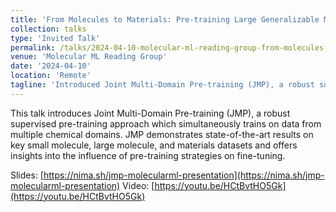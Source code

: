 ```yaml
---
title: 'From Molecules to Materials: Pre-training Large Generalizable Models for Atomic Property Prediction'
collection: talks
type: 'Invited Talk'
permalink: /talks/2024-04-10-molecular-ml-reading-group-from-molecules-to-materials-pre-training-large-generalizable-models-for-atomic-property-prediction
venue: 'Molecular ML Reading Group'
date: '2024-04-10'
location: 'Remote'
tagline: 'Introduced Joint Multi-Domain Pre-training (JMP), a robust supervised pre-training approach which demonstrates state-of-the-art results on key small molecule, large molecule, and materials datasets.'
---
```


This talk introduces Joint Multi-Domain Pre-training (JMP), a robust supervised pre-training approach which simultaneously trains on data from multiple chemical domains. JMP demonstrates state-of-the-art results on key small molecule, large molecule, and materials datasets and offers insights into the influence of pre-training strategies on fine-tuning.

Slides: [https://nima.sh/jmp-molecularml-presentation](https://nima.sh/jmp-molecularml-presentation)
Video: [https://youtu.be/HCtBvtHO5Gk](https://youtu.be/HCtBvtHO5Gk)
